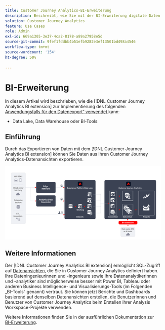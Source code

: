 ```yaml
---
title: Customer Journey Analytics-BI-Erweiterung
description: Beschreibt, wie Sie mit der BI-Erweiterung digitale Daten in Ihre eigenen BI-Tools oder in den Data Lake zur Verwendung mit zusätzlichen Datensätzen importieren können.
solution: Customer Journey Analytics
feature: Use Cases
role: Admin
exl-id: 669a1305-3e37-4ca2-8178-a89a27958e5d
source-git-commit: 9fef1fddbb4b51efb9282e3ef13501bd498a4546
workflow-type: tm+mt
source-wordcount: '154'
ht-degree: 50%

---
```


# BI-Erweiterung

In diesem Artikel wird beschrieben, wie die [!DNL Customer Journey Analytics BI extension] zur Implementierung des folgenden [Anwendungsfalls für den Datenexport“ verwendet &#x200B;](overview.md) kann:

- Data Lake, Data Warehouse oder BI-Tools

## Einführung

Durch das Exportieren von Daten mit dem [!DNL Customer Journey Analytics BI extension] können Sie Daten aus Ihren Customer Journey Analytics-Datenansichten exportieren.

![BI-Erweiterung](../assets/bi-extension.svg)

## Weitere Informationen

Der [!DNL Customer Journey Analytics BI extension] ermöglicht SQL-Zugriff auf [Datenansichten](/help/data-views/data-views.md), die Sie in Customer Journey Analytics definiert haben. Ihre Dateningenieurinnen und -ingenieure sowie Ihre Datenanalytikerinnen und -analytiker sind möglicherweise besser mit Power BI, Tableau oder anderen Business Intelligence- und Visualisierungs-Tools (im Folgenden „BI-Tools“ genannt) vertraut. Sie können jetzt Berichte und Dashboards basierend auf denselben Datenansichten erstellen, die Benutzerinnen und Benutzer von Customer Journey Analytics beim Erstellen ihrer Analysis Workspace-Projekte verwenden.

Weitere Informationen finden Sie in der ausführlichen Dokumentation zur [BI-Erweiterung](../../data-views/bi-extension.md).
